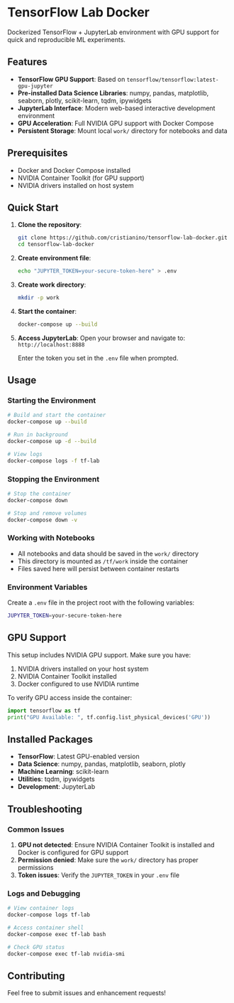 # TensorFlow Lab Docker

Dockerized TensorFlow + JupyterLab environment with GPU support for quick and reproducible ML experiments.

## Features

- **TensorFlow GPU Support**: Based on `tensorflow/tensorflow:latest-gpu-jupyter`
- **Pre-installed Data Science Libraries**: numpy, pandas, matplotlib, seaborn, plotly, scikit-learn, tqdm, ipywidgets
- **JupyterLab Interface**: Modern web-based interactive development environment
- **GPU Acceleration**: Full NVIDIA GPU support with Docker Compose
- **Persistent Storage**: Mount local `work/` directory for notebooks and data

## Prerequisites

- Docker and Docker Compose installed
- NVIDIA Container Toolkit (for GPU support)
- NVIDIA drivers installed on host system

## Quick Start

1. **Clone the repository**:
   ```bash
   git clone https://github.com/cristianino/tensorflow-lab-docker.git
   cd tensorflow-lab-docker
   ```

2. **Create environment file**:
   ```bash
   echo "JUPYTER_TOKEN=your-secure-token-here" > .env
   ```

3. **Create work directory**:
   ```bash
   mkdir -p work
   ```

4. **Start the container**:
   ```bash
   docker-compose up --build
   ```

5. **Access JupyterLab**:
   Open your browser and navigate to: `http://localhost:8888`
   
   Enter the token you set in the `.env` file when prompted.

## Usage

### Starting the Environment
```bash
# Build and start the container
docker-compose up --build

# Run in background
docker-compose up -d --build

# View logs
docker-compose logs -f tf-lab
```

### Stopping the Environment
```bash
# Stop the container
docker-compose down

# Stop and remove volumes
docker-compose down -v
```

### Working with Notebooks

- All notebooks and data should be saved in the `work/` directory
- This directory is mounted as `/tf/work` inside the container
- Files saved here will persist between container restarts

### Environment Variables

Create a `.env` file in the project root with the following variables:

```bash
JUPYTER_TOKEN=your-secure-token-here
```

## GPU Support

This setup includes NVIDIA GPU support. Make sure you have:

1. NVIDIA drivers installed on your host system
2. NVIDIA Container Toolkit installed
3. Docker configured to use NVIDIA runtime

To verify GPU access inside the container:
```python
import tensorflow as tf
print("GPU Available: ", tf.config.list_physical_devices('GPU'))
```

## Installed Packages

- **TensorFlow**: Latest GPU-enabled version
- **Data Science**: numpy, pandas, matplotlib, seaborn, plotly
- **Machine Learning**: scikit-learn
- **Utilities**: tqdm, ipywidgets
- **Development**: JupyterLab

## Troubleshooting

### Common Issues

1. **GPU not detected**: Ensure NVIDIA Container Toolkit is installed and Docker is configured for GPU support
2. **Permission denied**: Make sure the `work/` directory has proper permissions
3. **Token issues**: Verify the `JUPYTER_TOKEN` in your `.env` file

### Logs and Debugging
```bash
# View container logs
docker-compose logs tf-lab

# Access container shell
docker-compose exec tf-lab bash

# Check GPU status
docker-compose exec tf-lab nvidia-smi
```

## Contributing

Feel free to submit issues and enhancement requests!
